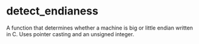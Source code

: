 # detect_endianess
A function that determines whether a machine is big or little endian written in C. Uses pointer casting and an unsigned integer. 
